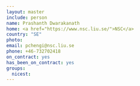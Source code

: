```yaml
---
layout: master
include: person
name: Prashanth Dwarakanath
home: <a href="https://www.nsc.liu.se/">NSC</a>
country: "SE"
photo:
email: pchengi@nsc.liu.se
phone: +46-732702418
on_contract: yes
has_been_on_contract: yes
groups:
  nicest:
---
```

